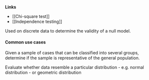 **Links**
- [[Chi-square test]] 
- [[Independence testing]] 

Used on discrete data to determine the validity of a null model.

#### Common use cases
Given a sample of cases that can be classified into several groups, determine if the sample is representative of the general population.

Evaluate whether data resemble a particular distribution
	- e.g. normal distribution
	- or geometric distribution